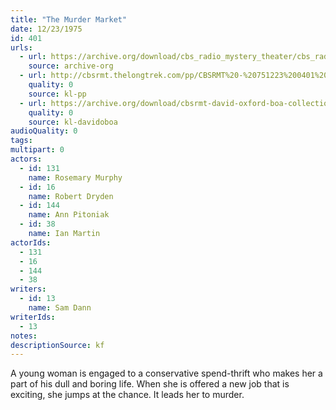 ```yaml
---
title: "The Murder Market"
date: 12/23/1975
id: 401
urls: 
  - url: https://archive.org/download/cbs_radio_mystery_theater/cbs_radio_mystery_theater-0401-0450.zip/cbs_radio_mystery_theater-0401-0450%2Fcbsrmt_0401_the_murder_market.mp3
    source: archive-org
  - url: http://cbsrmt.thelongtrek.com/pp/CBSRMT%20-%20751223%200401%20The%20Murder%20Market_pp.mp3
    quality: 0
    source: kl-pp
  - url: https://archive.org/download/cbsrmt-david-oxford-boa-collection/CBSRMT-751223-0401-The-Murder-Market-(128-44)_KIXI-{BoA}.mp3
    quality: 0
    source: kl-davidoboa
audioQuality: 0
tags: 
multipart: 0
actors:  
  - id: 131
    name: Rosemary Murphy  
  - id: 16
    name: Robert Dryden  
  - id: 144
    name: Ann Pitoniak  
  - id: 38
    name: Ian Martin
actorIds:  
  - 131  
  - 16  
  - 144  
  - 38
writers:  
  - id: 13
    name: Sam Dann
writerIds:  
  - 13
notes: 
descriptionSource: kf
---
```

A young woman is engaged to a conservative spend-thrift who makes her a part of his dull and boring life. When she is offered a new job that is exciting, she jumps at the chance. It leads her to murder.